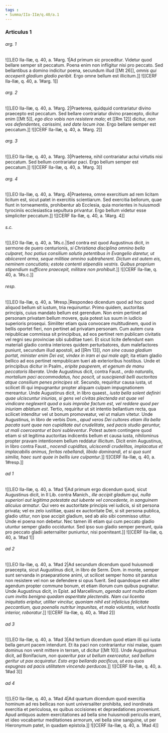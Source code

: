 ```yaml
---
tags : 
- Summa/IIa-IIæ/q.40/a.1
---
```


### Articulus 1

###### arg. 1
![[LEO IIa-IIæ, q. 40, a. 1#arg. 1|Ad primum sic proceditur. Videtur quod bellare semper sit peccatum. Poena enim non infligitur nisi pro peccato. Sed bellantibus a domino indicitur poena, secundum illud [[Mt 26]], *omnis qui acceperit gladium gladio peribit*. Ergo omne bellum est illicitum.]]
![[CERF IIa-IIæ, q. 40, a. 1#arg. 1]]

###### arg. 2
![[LEO IIa-IIæ, q. 40, a. 1#arg. 2|Praeterea, quidquid contrariatur divino praecepto est peccatum. Sed bellare contrariatur divino praecepto, dicitur enim [[Mt 5]], *ego dico vobis non resistere malo*; et [[Rm 12]] dicitur, *non vos defendentes, carissimi, sed date locum irae*. Ergo bellare semper est peccatum.]]
![[CERF IIa-IIæ, q. 40, a. 1#arg. 2]]

###### arg. 3
![[LEO IIa-IIæ, q. 40, a. 1#arg. 3|Praeterea, nihil contrariatur actui virtutis nisi peccatum. Sed bellum contrariatur paci. Ergo bellum semper est peccatum.]]
![[CERF IIa-IIæ, q. 40, a. 1#arg. 3]]

###### arg. 4
![[LEO IIa-IIæ, q. 40, a. 1#arg. 4|Praeterea, omne exercitium ad rem licitam licitum est, sicut patet in exercitiis scientiarum. Sed exercitia bellorum, quae fiunt in torneamentis, prohibentur ab Ecclesia, quia morientes in huiusmodi tyrociniis ecclesiastica sepultura privantur. Ergo bellum videtur esse simpliciter peccatum.]]
![[CERF IIa-IIæ, q. 40, a. 1#arg. 4]]

###### s.c.
![[LEO IIa-IIæ, q. 40, a. 1#s.c.|Sed contra est quod Augustinus dicit, in sermone de puero centurionis, *si Christiana disciplina omnino bella culparet, hoc potius consilium salutis petentibus in Evangelio daretur, ut abiicerent arma, seque militiae omnino subtraherent. Dictum est autem eis, neminem concutiatis; estote contenti stipendiis vestris. Quibus proprium stipendium sufficere praecepit, militare non prohibuit*.]]
![[CERF IIa-IIæ, q. 40, a. 1#s.c.]]

###### resp.
![[LEO IIa-IIæ, q. 40, a. 1#resp.|Respondeo dicendum quod ad hoc quod aliquod bellum sit iustum, tria requiruntur. Primo quidem, auctoritas principis, cuius mandato bellum est gerendum. Non enim pertinet ad personam privatam bellum movere, quia potest ius suum in iudicio superioris prosequi. Similiter etiam quia convocare multitudinem, quod in bellis oportet fieri, non pertinet ad privatam personam. Cum autem cura reipublicae commissa sit principibus, ad eos pertinet rem publicam civitatis vel regni seu provinciae sibi subditae tueri. Et sicut licite defendunt eam materiali gladio contra interiores quidem perturbatores, dum malefactores puniunt, secundum illud apostoli, ad [[Rm 13]], *non sine causa gladium portat, minister enim Dei est, vindex in iram ei qui male agit*; ita etiam gladio bellico ad eos pertinet rempublicam tueri ab exterioribus hostibus. Unde et principibus dicitur in Psalm., *eripite pauperem, et egenum de manu peccatoris liberate*. Unde Augustinus dicit, contra Faust., *ordo naturalis, mortalium paci accommodatus, hoc poscit, ut suscipiendi belli auctoritas atque consilium penes principes sit*. Secundo, requiritur causa iusta, ut scilicet illi qui impugnantur propter aliquam culpam impugnationem mereantur. Unde Augustinus dicit, in libro quaest., *iusta bella solent definiri quae ulciscuntur iniurias, si gens vel civitas plectenda est quae vel vindicare neglexerit quod a suis improbe factum est, vel reddere quod per iniuriam ablatum est*. Tertio, requiritur ut sit intentio bellantium recta, qua scilicet intenditur vel ut bonum promoveatur, vel ut malum vitetur. Unde Augustinus, in libro de verbis Dom., *apud veros Dei cultores etiam illa bella pacata sunt quae non cupiditate aut crudelitate, sed pacis studio geruntur, ut mali coerceantur et boni subleventur*. Potest autem contingere quod etiam si sit legitima auctoritas indicentis bellum et causa iusta, nihilominus propter pravam intentionem bellum reddatur illicitum. Dicit enim Augustinus, in libro contra Faust., *nocendi cupiditas, ulciscendi crudelitas, implacatus et implacabilis animus, feritas rebellandi, libido dominandi, et si qua sunt similia, haec sunt quae in bellis iure culpantur*.]]
![[CERF IIa-IIæ, q. 40, a. 1#resp.]]

###### ad 1
![[LEO IIa-IIæ, q. 40, a. 1#ad 1|Ad primum ergo dicendum quod, sicut Augustinus dicit, in II Lib. contra Manich., *ille accipit gladium qui, nulla superiori aut legitima potestate aut iubente vel concedente, in sanguinem alicuius armatur*. Qui vero ex auctoritate principis vel iudicis, si sit persona privata; vel ex zelo iustitiae, quasi ex auctoritate Dei, si sit persona publica, gladio utitur, non ipse accipit gladium, sed ab alio sibi commisso utitur. Unde ei poena non debetur. Nec tamen illi etiam qui cum peccato gladio utuntur semper gladio occiduntur. Sed ipso suo gladio semper pereunt, quia pro peccato gladii aeternaliter puniuntur, nisi poeniteant.]]
![[CERF IIa-IIæ, q. 40, a. 1#ad 1]]

###### ad 2
![[LEO IIa-IIæ, q. 40, a. 1#ad 2|Ad secundum dicendum quod huiusmodi praecepta, sicut Augustinus dicit, in libro de Serm. Dom. in monte, semper sunt servanda in praeparatione animi, ut scilicet semper homo sit paratus non resistere vel non se defendere si opus fuerit. Sed quandoque est aliter agendum propter commune bonum, et etiam illorum cum quibus pugnatur. Unde Augustinus dicit, in Epist. ad Marcellinum, *agenda sunt multa etiam cum invitis benigna quadam asperitate plectendis. Nam cui licentia iniquitatis eripitur, utiliter vincitur, quoniam nihil est infelicius felicitate peccantium, qua poenalis nutritur impunitas, et mala voluntas, velut hostis interior, roboratur*.]]
![[CERF IIa-IIæ, q. 40, a. 1#ad 2]]

###### ad 3
![[LEO IIa-IIæ, q. 40, a. 1#ad 3|Ad tertium dicendum quod etiam illi qui iusta bella gerunt pacem intendunt. Et ita paci non contrariantur nisi malae, quam dominus non venit mittere in terram, ut dicitur [[Mt 10]]. Unde Augustinus dicit, ad Bonifacium, *non quaeritur pax ut bellum exerceatur, sed bellum geritur ut pax acquiratur. Esto ergo bellando pacificus, ut eos quos expugnas ad pacis utilitatem vincendo perducas*.]]
![[CERF IIa-IIæ, q. 40, a. 1#ad 3]]

###### ad 4
![[LEO IIa-IIæ, q. 40, a. 1#ad 4|Ad quartum dicendum quod exercitia hominum ad res bellicas non sunt universaliter prohibita, sed inordinata exercitia et periculosa, ex quibus occisiones et depraedationes proveniunt. Apud antiquos autem exercitationes ad bella sine huiusmodi periculis erant, et ideo vocabantur meditationes armorum, vel bella sine sanguine, ut per Hieronymum patet, in quadam epistola.]]
![[CERF IIa-IIæ, q. 40, a. 1#ad 4]]

